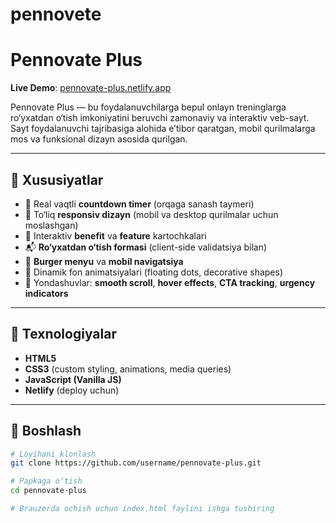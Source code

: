 # pennovete
# Pennovate Plus

**Live Demo**: [pennovate-plus.netlify.app](https://pennovate-plus.netlify.app/)

Pennovate Plus — bu foydalanuvchilarga bepul onlayn treninglarga ro‘yxatdan o‘tish imkoniyatini beruvchi zamonaviy va interaktiv veb-sayt. Sayt foydalanuvchi tajribasiga alohida e’tibor qaratgan, mobil qurilmalarga mos va funksional dizayn asosida qurilgan.

---

## 🧩 Xususiyatlar

- 🔔 Real vaqtli **countdown timer** (orqaga sanash taymeri)
- 📱 To‘liq **responsiv dizayn** (mobil va desktop qurilmalar uchun moslashgan)
- 🎯 Interaktiv **benefit** va **feature** kartochkalari
- 📬 **Ro‘yxatdan o‘tish formasi** (client-side validatsiya bilan)
- 🍔 **Burger menyu** va **mobil navigatsiya**
- 🎨 Dinamik fon animatsiyalari (floating dots, decorative shapes)
- 🧠 Yondashuvlar: **smooth scroll**, **hover effects**, **CTA tracking**, **urgency indicators**

---

## 📁 Texnologiyalar

- **HTML5**
- **CSS3** (custom styling, animations, media queries)
- **JavaScript (Vanilla JS)**
- **Netlify** (deploy uchun)

---

## 🚀 Boshlash

```bash
# Loyihani klonlash
git clone https://github.com/username/pennovate-plus.git

# Papkaga o‘tish
cd pennovate-plus

# Brauzerda ochish uchun index.html faylini ishga tushiring
